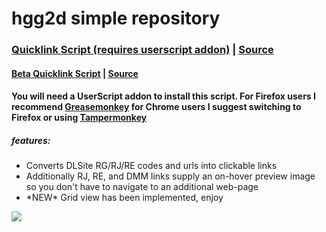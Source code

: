 # hgg2d simple repository

### [Quicklink Script (requires userscript addon)](https://github.com/hgg2d/hgg2d.github.io/raw/master/DLSite%20Links%20Plus.user.js) | [Source](https://github.com/hgg2d/hgg2d.github.io/blob/master/DLSite%20Links%20Plus.user.js)
#### [Beta Quicklink Script](https://github.com/hgg2d/hgg2d.github.io/raw/beta/DLSite%20Links%20Plus.user.js) | [Source](https://github.com/hgg2d/hgg2d.github.io/blob/beta/DLSite%20Links%20Plus.user.js)

#### You will need a UserScript addon to install this script. For Firefox users I recommend [Greasemonkey](https://addons.mozilla.org/en-US/firefox/addon/greasemonkey) for Chrome users I suggest switching to Firefox or using [Tampermonkey](https://chrome.google.com/webstore/detail/tampermonkey/dhdgffkkebhmkfjojejmpbldmpobfkfo)

##### features:

- Converts DLSite RG/RJ/RE codes and urls into clickable links
- Additionally RJ, RE, and DMM links supply an on-hover preview image so you don't have to navigate to an additional web-page
- \*NEW\* Grid view has been implemented, enjoy

![](https://github.com/hgg2d/hgg2d.github.io/raw/master/Preview.gif)
